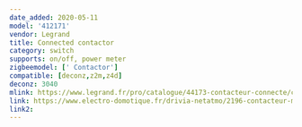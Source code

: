 ```yaml
---
date_added: 2020-05-11
model: '412171'
vendor: Legrand
title: Connected contactor
category: switch
supports: on/off, power meter
zigbeemodel: [' Contactor']
compatible: [deconz,z2m,z4d]
deconz: 3040
mlink: https://www.legrand.fr/pro/catalogue/44173-contacteur-connecte/contacteur-modulaire-pour-installation-connectee-drivia-with-netatmo-multifonction-silencieux-20ax-230v-1-module
link: https://www.electro-domotique.fr/drivia-netatmo/2196-contacteur-modulaire-multifonction-connectee-drivia-with-netatmo-legrand-412171-.html
link2: 
---
```

